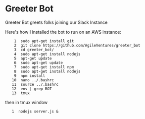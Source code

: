 # Greeter Bot

Greeter Bot greets folks joining our Slack Instance

Here's how I installed the bot to run on an AWS instance:

```
    1  sudo apt-get install git
    2  git clone https://github.com/AgileVentures/greeter_bot
    3  cd greeter_bot/
    4  sudo apt-get install nodejs
    5  apt-get update
    6  sudo apt-get update
    7  sudo apt-get install npm
    8  sudo apt-get install nodejs
    9  npm install
   10  nano ../.bashrc
   11  source ../.bashrc
   12  env | grep BOT
   13  tmux
```

then in tmux window

```
   1  nodejs server.js &
```
   
